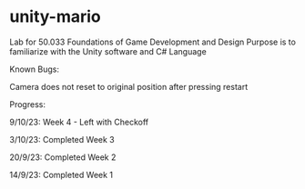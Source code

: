 # unity-mario

Lab for 50.033 Foundations of Game Development and Design
Purpose is to familiarize with the Unity software and C# Language


Known Bugs:

Camera does not reset to original position after pressing restart


Progress:

9/10/23: Week 4 - Left with Checkoff

3/10/23: Completed Week 3

20/9/23: Completed Week 2

14/9/23: Completed Week 1
